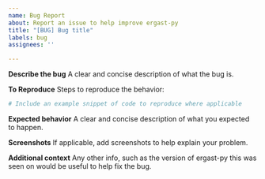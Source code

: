 ```yaml
---
name: Bug Report
about: Report an issue to help improve ergast-py
title: "[BUG] Bug title"
labels: bug
assignees: ''

---
```


**Describe the bug**
A clear and concise description of what the bug is.

**To Reproduce**
Steps to reproduce the behavior:
```python
# Include an example snippet of code to reproduce where applicable
```

**Expected behavior**
A clear and concise description of what you expected to happen.

**Screenshots**
If applicable, add screenshots to help explain your problem.

**Additional context**
Any other info, such as the version of ergast-py this was seen on would be useful to help fix the bug.
